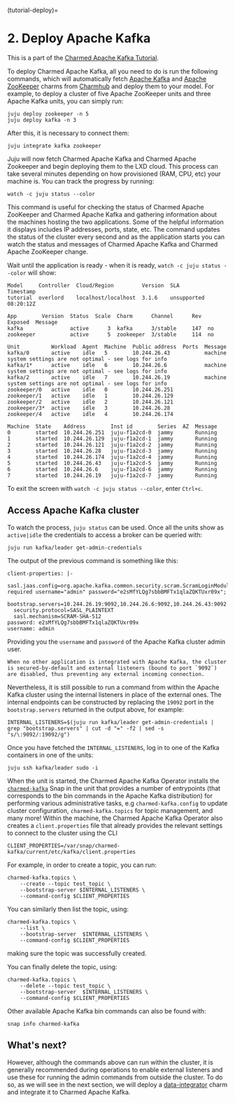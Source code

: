 (tutorial-deploy)=
# 2. Deploy Apache Kafka

This is a part of the [Charmed Apache Kafka Tutorial](index.md).

To deploy Charmed Apache Kafka, all you need to do is run the following commands, which will automatically fetch [Apache Kafka](https://charmhub.io/kafka?channel=3/stable) and [Apache ZooKeeper](https://charmhub.io/zookeeper?channel=3/stable) charms from [Charmhub](https://charmhub.io/) and deploy them to your model. For example, to deploy a cluster of five Apache ZooKeeper units and three Apache Kafka units, you can simply run:

```shell
juju deploy zookeeper -n 5
juju deploy kafka -n 3
```

After this, it is necessary to connect them:

```shell
juju integrate kafka zookeeper
```

Juju will now fetch Charmed Apache Kafka and Charmed Apache Zookeeper and begin deploying them to the LXD cloud. This process can take several minutes depending on how provisioned (RAM, CPU, etc) your machine is. You can track the progress by running:

```shell
watch -c juju status --color
```

This command is useful for checking the status of Charmed Apache ZooKeeper and Charmed Apache Kafka and gathering information about the machines hosting the two applications. Some of the helpful information it displays includes IP addresses, ports, state, etc. 
The command updates the status of the cluster every second and as the application starts you can watch the status and messages of Charmed Apache Kafka and Charmed Apache ZooKeeper change. 

Wait until the application is ready - when it is ready, `watch -c juju status --color` will show:

```shell
Model     Controller  Cloud/Region         Version  SLA          Timestamp
tutorial  overlord    localhost/localhost  3.1.6    unsupported  08:20:12Z

App        Version  Status  Scale  Charm      Channel      Rev  Exposed  Message
kafka               active      3  kafka      3/stable     147  no       
zookeeper           active      5  zookeeper  3/stable     114  no       

Unit          Workload  Agent  Machine  Public address  Ports  Message
kafka/0       active    idle   5        10.244.26.43           machine system settings are not optimal - see logs for info
kafka/1*      active    idle   6        10.244.26.6            machine system settings are not optimal - see logs for info
kafka/2       active    idle   7        10.244.26.19           machine system settings are not optimal - see logs for info
zookeeper/0   active    idle   0        10.244.26.251          
zookeeper/1   active    idle   1        10.244.26.129          
zookeeper/2   active    idle   2        10.244.26.121          
zookeeper/3*  active    idle   3        10.244.26.28           
zookeeper/4   active    idle   4        10.244.26.174          

Machine  State    Address        Inst id        Series  AZ  Message
0        started  10.244.26.251  juju-f1a2cd-0  jammy       Running
1        started  10.244.26.129  juju-f1a2cd-1  jammy       Running
2        started  10.244.26.121  juju-f1a2cd-2  jammy       Running
3        started  10.244.26.28   juju-f1a2cd-3  jammy       Running
4        started  10.244.26.174  juju-f1a2cd-4  jammy       Running
5        started  10.244.26.43   juju-f1a2cd-5  jammy       Running
6        started  10.244.26.6    juju-f1a2cd-6  jammy       Running
7        started  10.244.26.19   juju-f1a2cd-7  jammy       Running
```

To exit the screen with `watch -c juju status --color`, enter `Ctrl+c`.

## Access Apache Kafka cluster

To watch the process, `juju status` can be used. Once all the units show as `active|idle` the credentials to access a broker can be queried with:

```shell
juju run kafka/leader get-admin-credentials
```

The output of the previous command is something like this:

```shell
client-properties: |-
  sasl.jaas.config=org.apache.kafka.common.security.scram.ScramLoginModule required username="admin" password="e2sMfYLQg7sbbBMFTx1qlaZQKTUxr09x";
  bootstrap.servers=10.244.26.19:9092,10.244.26.6:9092,10.244.26.43:9092
  security.protocol=SASL_PLAINTEXT
  sasl.mechanism=SCRAM-SHA-512
password: e2sMfYLQg7sbbBMFTx1qlaZQKTUxr09x
username: admin
```

Providing you the `username` and `password` of the Apache Kafka cluster admin user. 

```{caution}
When no other application is integrated with Apache Kafka, the cluster is secured-by-default and external listeners (bound to port `9092`) are disabled, thus preventing any external incoming connection. 
```

Nevertheless, it is still possible to run a command from within the Apache Kafka cluster using the internal listeners in place of the external ones. 
The internal endpoints can be constructed by replacing the `19092` port in the `bootstrap.servers` returned in the output above, for example:

```shell
INTERNAL_LISTENERS=$(juju run kafka/leader get-admin-credentials | grep "bootstrap.servers" | cut -d "=" -f2 | sed -s "s/\:9092/:19092/g")
```

Once you have fetched the `INTERNAL_LISTENERS`, log in to one of the Kafka containers in one of the units:

```shell
juju ssh kafka/leader sudo -i
```

When the unit is started, the Charmed Apache Kafka Operator installs the [`charmed-kafka`](https://snapcraft.io/charmed-kafka) Snap in the unit that provides a number of entrypoints (that corresponds to the bin commands in the Apache Kafka distribution) for performing various administrative tasks, e.g `charmed-kafka.config` to update cluster configuration, `charmed-kafka.topics` for topic management, and many more! 
Within the machine, the Charmed Apache Kafka Operator also creates a `client.properties` file that already provides the relevant settings to connect to the cluster using the CLI

```shell
CLIENT_PROPERTIES=/var/snap/charmed-kafka/current/etc/kafka/client.properties
```

For example, in order to create a topic, you can run:

```shell
charmed-kafka.topics \
    --create --topic test_topic \
    --bootstrap-server $INTERNAL_LISTENERS \
    --command-config $CLIENT_PROPERTIES
```

You can similarly then list the topic, using:

```shell
charmed-kafka.topics \
    --list \
    --bootstrap-server  $INTERNAL_LISTENERS \
    --command-config $CLIENT_PROPERTIES
```

making sure the topic was successfully created.

You can finally delete the topic, using:

```shell
charmed-kafka.topics \
    --delete --topic test_topic \
    --bootstrap-server  $INTERNAL_LISTENERS \
    --command-config $CLIENT_PROPERTIES
```

Other available Apache Kafka bin commands can also be found with:

```shell
snap info charmed-kafka
```

## What's next?

However, although the commands above can run within the cluster, it is generally recommended during operations
to enable external listeners and use these for running the admin commands from outside the cluster.
To do so, as we will see in the next section, we will deploy a [data-integrator](https://charmhub.io/data-integrator) charm and integrate it to Charmed Apache Kafka.
